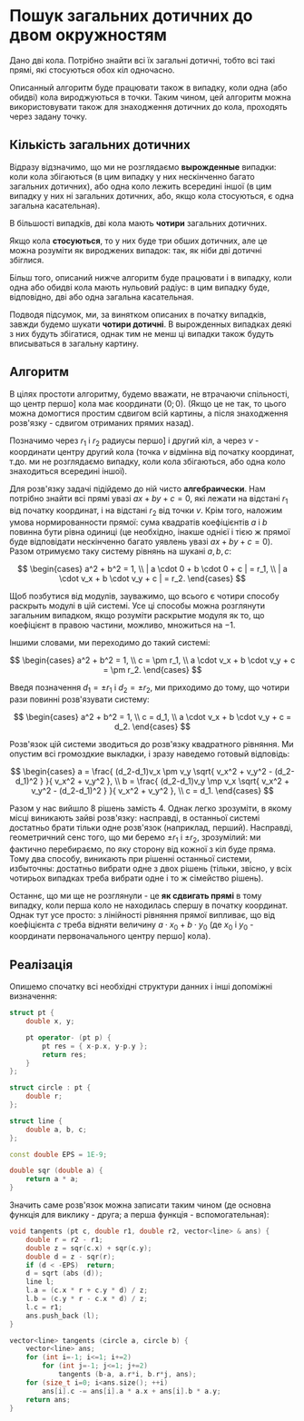 # Пошук загальних дотичних до двом окружностям

Дано дві кола. Потрібно знайти всі їх загальні дотичні, тобто всі такі прямі, які стосуються обох кіл одночасно.

Описанный алгоритм буде працювати також в випадку, коли одна (або обидві) кола вироджуються в точки. Таким чином, цей алгоритм можна використовувати також для знаходження дотичних до кола, проходять через задану точку.

## Кількість загальних дотичних

Відразу відзначимо, що ми не розглядаємо **вырожденные** випадки: коли кола збігаються (в цим випадку у них нескінченно багато загальних дотичних), або одна коло лежить всередині іншої (в цим випадку у них ні загальних дотичних, або, якщо кола стосуються, є одна загальна касательная).

В більшості випадків, дві кола мають **чотири** загальних дотичних.

Якщо кола **стосуються**, то у них буде три обших дотичних, але це можна розуміти як вироджених випадок: так, як ніби дві дотичні збіглися.

Більш того, описаний нижче алгоритм буде працювати і в випадку, коли одна або обидві кола мають нульовий радіус: в цим випадку буде, відповідно, дві або одна загальна касательная.

Подводя підсумок, ми, за винятком описаних в початку випадків, завжди будемо шукати **чотири дотичні**. В вырожденных випадках деякі з них будуть збігатися, однак тим не менш ці випадки також будуть вписываться в загальну картину.

## Алгоритм

В цілях простоти алгоритму, будемо вважати, не втрачаючи спільності, що центр першо] кола має координати $(0;0)$. (Якщо це не так, то цього можна домогтися простим сдвигом всій картины, а після знаходження розв'язку - сдвигом отриманих прямих назад).

Позначимо через $r_1$ і $r_2$ радиусы першо] і другий кіл, а через $v$ - координати центру другий кола (точка $v$ відмінна від початку координат, т.до. ми не розглядаємо випадку, коли кола збігаються, або одна коло знаходиться всередині іншої).

Для розв'язку задачі підійдемо до ній чисто **алгебраически**. Нам потрібно знайти всі прямі увазі $ax+by+c=0$, які лежати на відстані $r_1$ від початку координат, і на відстані $r_2$ від точки $v$. Крім того, наложим умова нормированности прямої: сума квадратів коефіцієнтів $a$ і $b$ повинна бути рівна одиниці (це необхідно, інакше однієї і тією ж прямої буде відповідати нескінченно багато уявлень увазі $ax+by+c=0$). Разом отримуємо таку систему рівнянь на шукані $a,b,c$:

$$
\begin{cases}
a^2 + b^2 = 1, \\
| a \cdot 0 + b \cdot 0 + c | = r_1, \\
| a \cdot v_x + b \cdot v_y + c | = r_2.
\end{cases}
$$

Щоб позбутися від модулів, зауважимо, що всього є чотири способу раскрыть модулі в цій системі. Усе ці способы можна розглянути загальним випадком, якщо розуміти раскрытие модуля як то, що коефіцієнт в правою частини, можливо, множиться на $-1$.

Іншими словами, ми переходимо до такий системі:

$$
\begin{cases}
a^2 + b^2 = 1, \\
c = \pm r_1, \\
a \cdot v_x + b \cdot v_y + c = \pm r_2.
\end{cases}
$$

Введя позначення $d_1 = \pm r_1$ і $d_2 = \pm r_2$, ми приходимо до тому, що чотири рази повинні розв'язувати систему:

$$
\begin{cases}
a^2 + b^2 = 1, \\
c = d_1, \\
a \cdot v_x + b \cdot v_y + c = d_2.
\end{cases}
$$

Розв'язок цій системи зводиться до розв'язку квадратного рівняння. Ми опустим всі громоздкие выкладки, і зразу наведемо готовый відповідь:

$$
\begin{cases}
a = \frac{ (d_2-d_1)v_x \pm v_y \sqrt{ v_x^2 + v_y^2 - (d_2-d_1)^2 } }{ v_x^2 + v_y^2 }, \\
b = \frac{ (d_2-d_1)v_y \mp v_x \sqrt{ v_x^2 + v_y^2 - (d_2-d_1)^2 } }{ v_x^2 + v_y^2 }, \\
c = d_1.
\end{cases}
$$

Разом у нас вийшло $8$ рішень замість $4$. Однак легко зрозуміти, в якому місці виникають зайві розв'язку: насправді, в останньої системі достатньо брати тільки одне розв'язок (наприклад, перший). Насправді, геометричний сенс того, що ми беремо $\pm r_1$ і $\pm r_2$, зрозумілий: ми фактично перебираємо, по яку сторону від кожної з кіл буде пряма. Тому два способу, виникають при рішенні останньої системи, избыточны: достатньо вибрати одне з двох рішень (тільки, звісно, у всіх чотирьох випадках треба вибрати одне і то ж сімейство рішень).

Останнє, що ми ще не розглянули - це **як сдвигать прямі** в тому випадку, коли перша коло не находилась спершу в початку координат. Однак тут усе просто: з лінійності рівняння прямої випливає, що від коефіцієнта $c$ треба відняти величину $a \cdot x_0 + b \cdot y_0$ (де $x_0$ і $y_0$ - координати первоначального центру першо] кола).

## Реалізація

Опишемо спочатку всі необхідні структури данних і інші допоміжні визначення:

<!--- TODO: specify code snippet id -->
``` cpp
struct pt {
    double x, y;

    pt operator- (pt p) {
        pt res = { x-p.x, y-p.y };
        return res;
    }
};

struct circle : pt {
    double r;
};

struct line {
    double a, b, c;
};

const double EPS = 1E-9;

double sqr (double a) {
    return a * a;
}
```

Значить саме розв'язок можна записати таким чином (де основна функція для виклику - друга; а перша функція - вспомогательная):

<!--- TODO: specify code snippet id -->
``` cpp
void tangents (pt c, double r1, double r2, vector<line> & ans) {
    double r = r2 - r1;
    double z = sqr(c.x) + sqr(c.y);
    double d = z - sqr(r);
    if (d < -EPS)  return;
    d = sqrt (abs (d));
    line l;
    l.a = (c.x * r + c.y * d) / z;
    l.b = (c.y * r - c.x * d) / z;
    l.c = r1;
    ans.push_back (l);
}

vector<line> tangents (circle a, circle b) {
    vector<line> ans;
    for (int i=-1; i<=1; i+=2)
        for (int j=-1; j<=1; j+=2)
            tangents (b-a, a.r*i, b.r*j, ans);
    for (size_t i=0; i<ans.size(); ++i)
        ans[i].c -= ans[i].a * a.x + ans[i].b * a.y;
    return ans;
}
```
